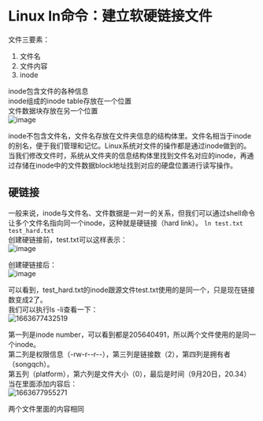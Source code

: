 # Linux ln命令：建立软硬链接文件  
文件三要素：
1. 文件名
2. 文件内容
3. inode

inode包含文件的各种信息    
inode组成的inode table存放在一个位置  
文件数据块存放在另一个位置  
![image](https://user-images.githubusercontent.com/63440757/191256483-a0c5424b-69b9-4755-9c1d-c4d21e7c375d.png)

inode不包含文件名，文件名存放在文件夹信息的结构体里。文件名相当于inode的别名，便于我们管理和记忆。Linux系统对文件的操作都是通过inode做到的。  
当我们修改文件时，系统从文件夹的信息结构体里找到文件名对应的inode，再通过存储在inode中的文件数据block地址找到对应的硬盘位置进行读写操作。

## 硬链接
一般来说，inode与文件名、文件数据是一对一的关系，但我们可以通过shell命令让多个文件名指向同一个inode，这种就是硬链接（hard link）。
`ln test.txt test_hard.txt`   
创建硬链接前，test.txt可以这样表示：            
![image](https://user-images.githubusercontent.com/63440757/191258162-a7396378-6337-40d0-b384-f80fb2af2872.png)

创建硬链接后：          
![image](https://user-images.githubusercontent.com/63440757/191258262-183b064f-2ada-4e1b-9431-b02819e32b3c.png)

可以看到，test_hard.txt的inode跟源文件test.txt使用的是同一个，只是现在链接数变成2了。  
我们可以执行ls -li查看一下：  
![1663677432519](https://user-images.githubusercontent.com/63440757/191259331-ed66eea2-a0d2-4230-9ef6-dd5bb733e43c.png)

第一列是inode number，可以看到都是205640491，所以两个文件使用的是同一个inode。  
第二列是权限信息（-rw-r--r--），第三列是链接数（2），第四列是拥有者（songqch）。  
第五列（platform），第六列是文件大小（0），最后是时间（9月20日，20.34）  
当在里面添加内容后：  
![1663677955271](https://user-images.githubusercontent.com/63440757/191261199-056295d7-f7df-4f4a-a075-05b77eedb52b.png)

两个文件里面的内容相同
